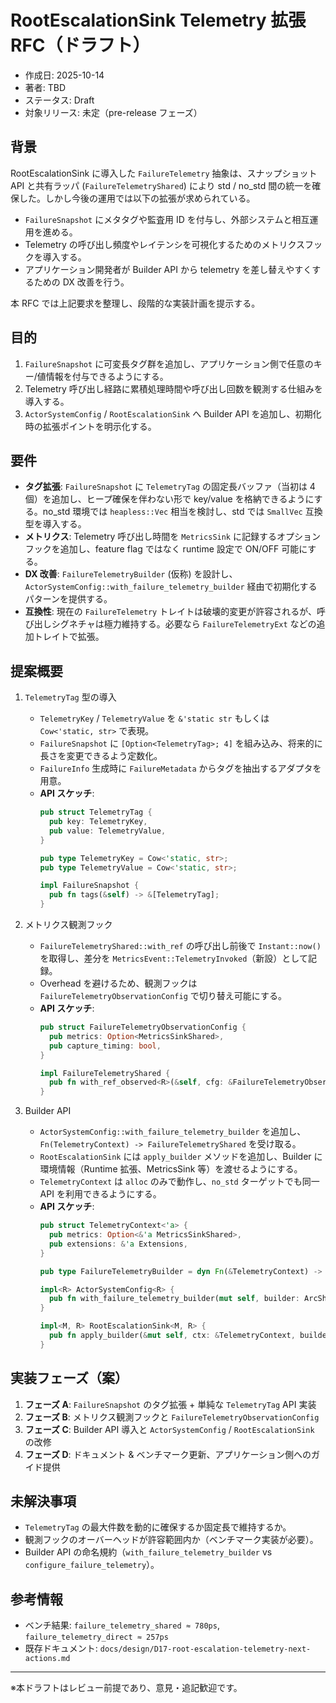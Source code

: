 # RootEscalationSink Telemetry 拡張 RFC（ドラフト）

- 作成日: 2025-10-14
- 著者: TBD
- ステータス: Draft
- 対象リリース: 未定（pre-release フェーズ）

## 背景

RootEscalationSink に導入した `FailureTelemetry` 抽象は、スナップショット API と共有ラッパ (`FailureTelemetryShared`) により std / no_std 間の統一を確保した。しかし今後の運用では以下の拡張が求められている。

- `FailureSnapshot` にメタタグや監査用 ID を付与し、外部システムと相互運用を進める。
- Telemetry の呼び出し頻度やレイテンシを可視化するためのメトリクスフックを導入する。
- アプリケーション開発者が Builder API から telemetry を差し替えやすくするための DX 改善を行う。

本 RFC では上記要求を整理し、段階的な実装計画を提示する。

## 目的

1. `FailureSnapshot` に可変長タグ群を追加し、アプリケーション側で任意のキー/値情報を付与できるようにする。
2. Telemetry 呼び出し経路に累積処理時間や呼び出し回数を観測する仕組みを導入する。
3. `ActorSystemConfig` / `RootEscalationSink` へ Builder API を追加し、初期化時の拡張ポイントを明示化する。

## 要件

- **タグ拡張**: `FailureSnapshot` に `TelemetryTag` の固定長バッファ（当初は 4 個）を追加し、ヒープ確保を伴わない形で key/value を格納できるようにする。no_std 環境では `heapless::Vec` 相当を検討し、std では `SmallVec` 互換型を導入する。
- **メトリクス**: Telemetry 呼び出し時間を `MetricsSink` に記録するオプションフックを追加し、feature flag ではなく runtime 設定で ON/OFF 可能にする。
- **DX 改善**: `FailureTelemetryBuilder` (仮称) を設計し、`ActorSystemConfig::with_failure_telemetry_builder` 経由で初期化するパターンを提供する。
- **互換性**: 現在の `FailureTelemetry` トレイトは破壊的変更が許容されるが、呼び出しシグネチャは極力維持する。必要なら `FailureTelemetryExt` などの追加トレイトで拡張。

## 提案概要

1. `TelemetryTag` 型の導入
   - `TelemetryKey` / `TelemetryValue` を `&'static str` もしくは `Cow<'static, str>` で表現。
   - `FailureSnapshot` に `[Option<TelemetryTag>; 4]` を組み込み、将来的に長さを変更できるよう定数化。
   - `FailureInfo` 生成時に `FailureMetadata` からタグを抽出するアダプタを用意。
   - **API スケッチ**:
     ```rust
     pub struct TelemetryTag {
       pub key: TelemetryKey,
       pub value: TelemetryValue,
     }

     pub type TelemetryKey = Cow<'static, str>;
     pub type TelemetryValue = Cow<'static, str>;

     impl FailureSnapshot {
       pub fn tags(&self) -> &[TelemetryTag];
     }
     ```

2. メトリクス観測フック
   - `FailureTelemetryShared::with_ref` の呼び出し前後で `Instant::now()` を取得し、差分を `MetricsEvent::TelemetryInvoked`（新設）として記録。
   - Overhead を避けるため、観測フックは `FailureTelemetryObservationConfig` で切り替え可能にする。
   - **API スケッチ**:
     ```rust
     pub struct FailureTelemetryObservationConfig {
       pub metrics: Option<MetricsSinkShared>,
       pub capture_timing: bool,
     }

     impl FailureTelemetryShared {
       pub fn with_ref_observed<R>(&self, cfg: &FailureTelemetryObservationConfig, f: impl FnOnce(&dyn FailureTelemetry) -> R) -> R;
     }
     ```

3. Builder API
   - `ActorSystemConfig::with_failure_telemetry_builder` を追加し、`
     Fn(TelemetryContext) -> FailureTelemetryShared` を受け取る。
   - `RootEscalationSink` には `apply_builder` メソッドを追加し、Builder に環境情報（Runtime 拡張、MetricsSink 等）を渡せるようにする。
   - `TelemetryContext` は `alloc` のみで動作し、`no_std` ターゲットでも同一 API を利用できるようにする。
   - **API スケッチ**:
     ```rust
     pub struct TelemetryContext<'a> {
       pub metrics: Option<&'a MetricsSinkShared>,
       pub extensions: &'a Extensions,
     }

     pub type FailureTelemetryBuilder = dyn Fn(&TelemetryContext) -> FailureTelemetryShared + Send + Sync + 'static;

     impl<R> ActorSystemConfig<R> {
       pub fn with_failure_telemetry_builder(mut self, builder: ArcShared<FailureTelemetryBuilder>) -> Self;
     }

     impl<M, R> RootEscalationSink<M, R> {
       pub fn apply_builder(&mut self, ctx: &TelemetryContext, builder: &FailureTelemetryBuilder);
     }
     ```

## 実装フェーズ（案）

1. **フェーズ A**: `FailureSnapshot` のタグ拡張 + 単純な `TelemetryTag` API 実装
2. **フェーズ B**: メトリクス観測フックと `FailureTelemetryObservationConfig`
3. **フェーズ C**: Builder API 導入と `ActorSystemConfig` / `RootEscalationSink` の改修
4. **フェーズ D**: ドキュメント & ベンチマーク更新、アプリケーション側へのガイド提供

## 未解決事項

- `TelemetryTag` の最大件数を動的に確保するか固定長で維持するか。
- 観測フックのオーバーヘッドが許容範囲内か（ベンチマーク実装が必要）。
- Builder API の命名規約（`with_failure_telemetry_builder` vs `configure_failure_telemetry`）。

## 参考情報

- ベンチ結果: `failure_telemetry_shared ≈ 780ps`, `failure_telemetry_direct ≈ 257ps`
- 既存ドキュメント: `docs/design/D17-root-escalation-telemetry-next-actions.md`

---

※本ドラフトはレビュー前提であり、意見・追記歓迎です。
